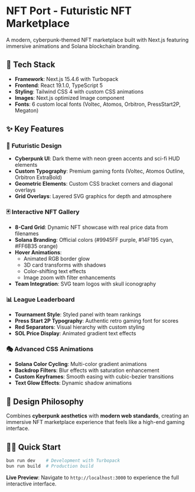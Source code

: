 # NFT Port - Futuristic NFT Marketplace

A modern, cyberpunk-themed NFT marketplace built with Next.js featuring immersive animations and Solana blockchain branding.

## 🚀 Tech Stack

- **Framework**: Next.js 15.4.6 with Turbopack
- **Frontend**: React 19.1.0, TypeScript 5
- **Styling**: Tailwind CSS 4 with custom CSS animations
- **Images**: Next.js optimized Image component
- **Fonts**: 6 custom local fonts (Voltec, Atomos, Orbitron, PressStart2P, Megaton)

## ✨ Key Features

### 🎨 **Futuristic Design**
- **Cyberpunk UI**: Dark theme with neon green accents and sci-fi HUD elements
- **Custom Typography**: Premium gaming fonts (Voltec, Atomos Outline, Orbitron ExtraBold)
- **Geometric Elements**: Custom CSS bracket corners and diagonal overlays
- **Grid Overlays**: Layered SVG graphics for depth and atmosphere

### 🃏 **Interactive NFT Gallery**
- **8-Card Grid**: Dynamic NFT showcase with real price data from filenames
- **Solana Branding**: Official colors (#9945FF purple, #14F195 cyan, #FF6B35 orange)
- **Hover Animations**: 
  - Animated RGB border glow
  - 3D card transforms with shadows
  - Color-shifting text effects
  - Image zoom with filter enhancements
- **Team Integration**: SVG team logos with skull iconography

### 📊 **League Leaderboard**
- **Tournament Style**: Styled panel with team rankings
- **Press Start 2P Typography**: Authentic retro gaming font for scores
- **Red Separators**: Visual hierarchy with custom styling
- **SOL Price Display**: Animated gradient text effects

### 🎭 **Advanced CSS Animations**
- **Solana Color Cycling**: Multi-color gradient animations
- **Backdrop Filters**: Blur effects with saturation enhancement
- **Custom Keyframes**: Smooth easing with cubic-bezier transitions
- **Text Glow Effects**: Dynamic shadow animations

## 🎯 **Design Philosophy**

Combines **cyberpunk aesthetics** with **modern web standards**, creating an immersive NFT marketplace experience that feels like a high-end gaming interface.

## 🏃‍♂️ **Quick Start**

```bash
bun run dev    # Development with Turbopack
bun run build  # Production build
```

**Live Preview**: Navigate to `http://localhost:3000` to experience the full interactive interface.